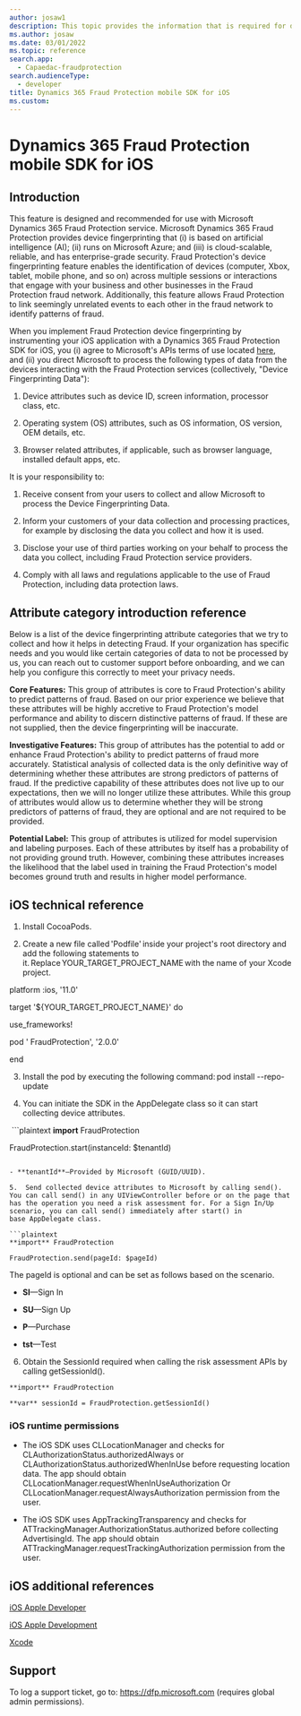 ```yaml
---
author: josaw1
description: This topic provides the information that is required for device fingerprinting in a Microsoft Dynamics 365 Fraud Protection mobile device implementation for iOS.
ms.author: josaw
ms.date: 03/01/2022
ms.topic: reference
search.app: 
  - Capaedac-fraudprotection
search.audienceType:
  - developer
title: Dynamics 365 Fraud Protection mobile SDK for iOS
ms.custom:
---
```


# Dynamics 365 Fraud Protection mobile SDK for iOS

## Introduction

This feature is designed and recommended for use with Microsoft Dynamics 365 Fraud Protection service. Microsoft Dynamics 365 Fraud Protection provides device fingerprinting that (i) is based on artificial intelligence (AI); (ii) runs on Microsoft Azure; and (iii) is cloud-scalable, reliable, and has enterprise-grade security. Fraud Protection's device fingerprinting feature enables the identification of devices (computer, Xbox, tablet, mobile phone, and so on) across multiple sessions or interactions that engage with your business and other businesses in the Fraud Protection fraud network. Additionally, this feature allows Fraud Protection to link seemingly unrelated events to each other in the fraud network to identify patterns of fraud.

When you implement Fraud Protection device fingerprinting by instrumenting your iOS application with a Dynamics 365 Fraud Protection SDK for iOS, you (i) agree to Microsoft's APIs terms of use located [here](https://docs.microsoft.com/en-us/legal/microsoft-apis/terms-of-use), and (ii) you direct Microsoft to process the following types of data from the devices interacting with the Fraud Protection services (collectively, "Device Fingerprinting Data"):

1.  Device attributes such as device ID, screen information, processor class, etc.

2.  Operating system (OS) attributes, such as OS information, OS version, OEM details, etc.

3.  Browser related attributes, if applicable, such as browser language, installed default apps, etc.

It is your responsibility to:

1.  Receive consent from your users to collect and allow Microsoft to process the Device Fingerprinting Data.

2.  Inform your customers of your data collection and processing practices, for example by disclosing the data you collect and how it is used.

3.  Disclose your use of third parties working on your behalf to process the data you collect, including Fraud Protection service providers.

4.  Comply with all laws and regulations applicable to the use of Fraud Protection, including data protection laws.

## Attribute category introduction reference

Below is a list of the device fingerprinting attribute categories that we try to collect and how it helps in detecting Fraud. If your organization has specific needs and you would like certain categories of data to not be processed by us, you can reach out to customer support before onboarding, and we can help you configure this correctly to meet your privacy needs.

**Core Features:** This group of attributes is core to Fraud Protection's ability to predict patterns of fraud. Based on our prior experience we believe that these attributes will be highly accretive to Fraud Protection's model performance and ability to discern distinctive patterns of fraud. If these are not supplied, then the device fingerprinting will be inaccurate.

**Investigative Features:** This group of attributes has the potential to add or enhance Fraud Protection's ability to predict patterns of fraud more accurately. Statistical analysis of collected data is the only definitive way of determining whether these attributes are strong predictors of patterns of fraud. If the predictive capability of these attributes does not live up to our expectations, then we will no longer utilize these attributes. While this group of attributes would allow us to determine whether they will be strong predictors of patterns of fraud, they are optional and are not required to be provided.

**Potential Label:** This group of attributes is utilized for model supervision and labeling purposes. Each of these attributes by itself has a probability of not providing ground truth. However, combining these attributes increases the likelihood that the label used in training the Fraud Protection's model becomes ground truth and results in higher model performance.

## iOS technical reference

1.  Install CocoaPods.

2.  Create a new file called 'Podfile' inside your project's root directory and add the following statements to it. Replace YOUR\_TARGET\_PROJECT\_NAME with the name of your Xcode project.

platform :ios, '11.0'

target '${YOUR\_TARGET\_PROJECT\_NAME}' do

  use\_frameworks!

  pod ' FraudProtection', '2.0.0'

end

3.  Install the pod by executing the following command: pod install --repo-update

4.  You can initiate the SDK in the AppDelegate class so it can start collecting device attributes.

 ```plaintext
**import** FraudProtection

FraudProtection.start(instanceId: $tenantId)
```

- **tenantId**—Provided by Microsoft (GUID/UUID).

5.  Send collected device attributes to Microsoft by calling send(). You can call send() in any UIViewController before or on the page that has the operation you need a risk assessment for. For a Sign In/Up scenario, you can call send() immediately after start() in base AppDelegate class.

```plaintext
**import** FraudProtection

FraudProtection.send(pageId: $pageId)
```

The pageId is optional and can be set as follows based on the scenario.

- **SI**—Sign In

- **SU**—Sign Up

- **P**—Purchase

- **tst**—Test

6.  Obtain the SessionId required when calling the risk assessment APIs by calling getSessionId().

```plaintext
**import** FraudProtection

**var** sessionId = FraudProtection.getSessionId()
```


### iOS runtime permissions

-   The iOS SDK uses CLLocationManager and checks for CLAuthorizationStatus.authorizedAlways or CLAuthorizationStatus.authorizedWhenInUse before requesting location data. The app should obtain CLLocationManager.requestWhenInUseAuthorization Or CLLocationManager.requestAlwaysAuthorization permission from the user.

-   The iOS SDK uses AppTrackingTransparency and checks for ATTrackingManager.AuthorizationStatus.authorized before collecting AdvertisingId. The app should obtain ATTrackingManager.requestTrackingAuthorization permission from the user.


## iOS additional references

[iOS Apple Developer](https://developer.apple.com/ios/)

[iOS Apple Development](https://developer.apple.com/develop/)

[Xcode](https://developer.apple.com/xcode/)


## Support 

To log a support ticket, go to: https://dfp.microsoft.com (requires global admin permissions).
